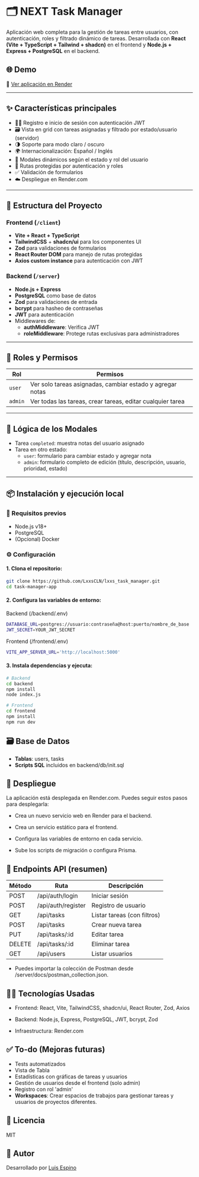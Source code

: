 # 🗂️ NEXT Task Manager

Aplicación web completa para la gestión de tareas entre usuarios, con autenticación, roles y filtrado dinámico de tareas. Desarrollada con **React (Vite + TypeScript + Tailwind + shadcn)** en el frontend y **Node.js + Express + PostgreSQL** en el backend.

## 🌐 Demo

🔗 [Ver aplicación en Render](https://lxxs-task-manager.onrender.com)

---

## ✨ Características principales

-   🧑‍💻 Registro e inicio de sesión con autenticación JWT
-   🗃️ Vista en grid con tareas asignadas y filtrado por estado/usuario (servidor)
-   🌗 Soporte para modo claro / oscuro
-   🌍 Internacionalización: Español / Inglés
-   🧩 Modales dinámicos según el estado y rol del usuario
-   🔐 Rutas protegidas por autenticación y roles
-   ✅ Validación de formularios
-   ☁️ Despliegue en Render.com

---

## 📁 Estructura del Proyecto

### Frontend (`/client`)

-   **Vite + React + TypeScript**
-   **TailwindCSS** + **shadcn/ui** para los componentes UI
-   **Zod** para validaciones de formularios
-   **React Router DOM** para manejo de rutas protegidas
-   **Axios custom instance** para autenticación con JWT

### Backend (`/server`)

-   **Node.js + Express**
-   **PostgreSQL** como base de datos
-   **Zod** para validaciones de entrada
-   **bcrypt** para hasheo de contraseñas
-   **JWT** para autenticación
-   Middlewares de:
    -   **authMiddleware**: Verifica JWT
    -   **roleMiddleware**: Protege rutas exclusivas para administradores

---

## 🔐 Roles y Permisos

| Rol     | Permisos                                                   |
| ------- | ---------------------------------------------------------- |
| `user`  | Ver solo tareas asignadas, cambiar estado y agregar notas  |
| `admin` | Ver todas las tareas, crear tareas, editar cualquier tarea |

---

## 🧠 Lógica de los Modales

-   Tarea `completed`: muestra notas del usuario asignado
-   Tarea en otro estado:
    -   `user`: formulario para cambiar estado y agregar nota
    -   `admin`: formulario completo de edición (título, descripción, usuario, prioridad, estado)

---

## 📦 Instalación y ejecución local

### 🔧 Requisitos previos

-   Node.js v18+
-   PostgreSQL
-   (Opcional) Docker

### ⚙️ Configuración

#### 1. Clona el repositorio:

```bash
git clone https://github.com/LxxsCLN/lxxs_task_manager.git
cd task-manager-app
```

#### 2. Configura las variables de entorno:

Backend (/backend/.env)

```bash
DATABASE_URL=postgres://usuario:contraseña@host:puerto/nombre_de_base
JWT_SECRET=YOUR_JWT_SECRET
```

Frontend (/frontend/.env)

```bash
VITE_APP_SERVER_URL='http://localhost:5000'
```

#### 3. Instala dependencias y ejecuta:

```bash
# Backend
cd backend
npm install
node index.js

# Frontend
cd frontend
npm install
npm run dev
```

## 🗃️ Base de Datos

-   **Tablas**: users, tasks
-   **Scripts SQL** incluidos en backend/db/init.sql

## 🚀 Despliegue

La aplicación está desplegada en Render.com. Puedes seguir estos pasos para desplegarla:

-   Crea un nuevo servicio web en Render para el backend.

-   Crea un servicio estático para el frontend.

-   Configura las variables de entorno en cada servicio.

-   Sube los scripts de migración o configura Prisma.

## 🧪 Endpoints API (resumen)

| Método | Ruta               | Descripción                 |
| ------ | ------------------ | --------------------------- |
| POST   | /api/auth/login    | Iniciar sesión              |
| POST   | /api/auth/register | Registro de usuario         |
| GET    | /api/tasks         | Listar tareas (con filtros) |
| POST   | /api/tasks         | Crear nueva tarea           |
| PUT    | /api/tasks/\:id    | Editar tarea                |
| DELETE | /api/tasks/\:id    | Eliminar tarea              |
| GET    | /api/users         | Listar usuarios             |

-   Puedes importar la colección de Postman desde /server/docs/postman_collection.json.

## 🧑‍💻 Tecnologías Usadas

-   Frontend: React, Vite, TailwindCSS, shadcn/ui, React Router, Zod, Axios

-   Backend: Node.js, Express, PostgreSQL, JWT, bcrypt, Zod

-   Infraestructura: Render.com

## ✅ To-do (Mejoras futuras)

-   Tests automatizados
-   Vista de Tabla
-   Estadísticas con gráficas de tareas y usuarios
-   Gestión de usuarios desde el frontend (solo admin)
-   Registro con rol 'admin'
-   **Workspaces**: Crear espacios de trabajos para gestionar tareas y usuarios de proyectos diferentes.

## 📄 Licencia

MIT

## 📄 Autor

Desarrollado por [Luis Espino](https://luiseseberre.com)
